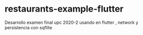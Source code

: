 # restaurants-example-flutter
Desarrollo examen final upc 2020-2 usando en flutter , network y persistencia con sqflite

